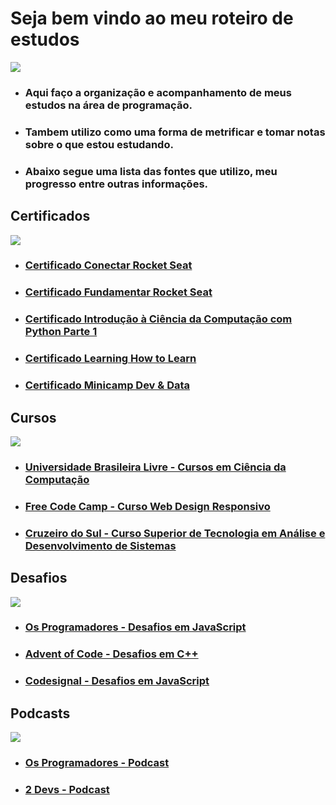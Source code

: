 # Seja bem vindo ao meu roteiro de estudos

<img src="https://i.pinimg.com/originals/4c/9d/18/4c9d18133b0445378f8c8dadf82d382a.png">

- ### Aqui faço a organização e acompanhamento de meus estudos na área de programação.

- ### Tambem utilizo como uma forma de metrificar e tomar notas sobre o que estou estudando.

- ### Abaixo segue uma lista das fontes que utilizo, meu progresso entre outras informações.

## Certificados
<img src="https://i.pinimg.com/originals/dc/4b/24/dc4b24f1c2a110d7004d3317b948608f.png">
  
- ### [Certificado Conectar Rocket Seat](https://github.com/ValdineiJunior/roteiro-de-estudos/issues/82)
- ### [Certificado Fundamentar Rocket Seat](https://github.com/ValdineiJunior/roteiro-de-estudos/issues/81)
- ### [Certificado Introdução à Ciência da Computação com Python Parte 1](https://github.com/ValdineiJunior/roteiro-de-estudos/issues/78)
- ### [Certificado Learning How to Learn](https://github.com/ValdineiJunior/roteiro-de-estudos/issues/51)
- ### [Certificado Minicamp Dev & Data](https://github.com/ValdineiJunior/roteiro-de-estudos/issues/79)

## Cursos
<img src="https://i.pinimg.com/originals/be/71/98/be7198d8041cd634aad98b501690a8de.png">
  
- ### [Universidade Brasileira Livre  - Cursos em Ciência da Computação](https://github.com/ValdineiJunior/roteiro-de-estudos/issues/1)

- ### [Free Code Camp - Curso Web Design Responsivo](https://github.com/ValdineiJunior/roteiro-de-estudos/issues/2)

- ### [Cruzeiro do Sul - Curso Superior de Tecnologia em Análise e Desenvolvimento de Sistemas](https://github.com/ValdineiJunior/roteiro-de-estudos/issues/80)

## Desafios
<img src="https://i.pinimg.com/originals/1d/a4/d7/1da4d788716cfd18e196e0458fe89c60.png">

- ### [Os Programadores - Desafios em JavaScript](https://github.com/ValdineiJunior/roteiro-de-estudos/issues/3)

- ### [Advent of Code - Desafios em C++](https://github.com/ValdineiJunior/roteiro-de-estudos/issues/27)

- ### [Codesignal - Desafios em JavaScript](https://github.com/ValdineiJunior/roteiro-de-estudos/issues/40)
  
## Podcasts
<img src="https://i.pinimg.com/originals/87/50/c7/8750c7e6782538a67c39156fb5716054.png">

- ### [Os Programadores - Podcast](https://github.com/ValdineiJunior/roteiro-de-estudos/issues/6)
- ### [2 Devs - Podcast](https://github.com/ValdineiJunior/roteiro-de-estudos/issues/7)

